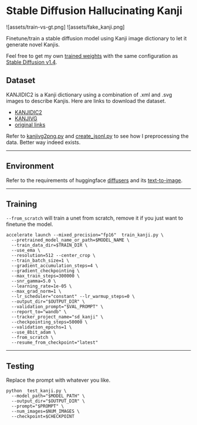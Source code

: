 # Stable Diffusion Hallucinating Kanji

![assets/train-vs-gt.png]
![assets/fake_kanji.png]

Finetune/train a stable diffusion model using Kanji image dictionary to let it generate novel Kanjis.

Feel free to get my own [trained weights](https://huggingface.co/mydcxiao/SD_Kanji) with the same configuration as [Stable Diffusion v1.4](https://huggingface.co/CompVis/stable-diffusion-v1-4).

## Dataset

KANJIDIC2 is a Kanji dictionary using a combination of .xml and .svg images to describe Kanjis.
Here are links to download the dataset.
- [KANJIDIC2](https://www.edrdg.org/kanjidic/kanjidic2.xml.gz)
- [KANJIVG](https://github.com/KanjiVG/kanjivg/releases/download/r20220427/kanjivg-20220427.xml.gz)
- [original links](https://github.com/Gnurou/tagainijisho/blob/master/src/core/kanjidic2/CMakeLists.txt)

Refer to [kanjivg2png.py](kanjivg2png.py) and [create_jsonl.py](create_jsonl.py) to see how I preprocessing the data. Better way indeed exists.

-------------

## Environment

Refer to the requirements of huggingface [diffusers](https://github.com/huggingface/diffusers/tree/main) and its [text-to-image](https://github.com/huggingface/diffusers/tree/main/examples/text_to_image).

-------------

## Training 

`--from_scratch` will train a unet from scratch, remove it if you just want to finetune the model.

```shell
accelerate launch --mixed_precision="fp16"  train_kanji.py \
  --pretrained_model_name_or_path=$MODEL_NAME \
  --train_data_dir=$TRAIN_DIR \
  --use_ema \
  --resolution=512 --center_crop \
  --train_batch_size=1 \
  --gradient_accumulation_steps=4 \
  --gradient_checkpointing \
  --max_train_steps=300000 \
  --snr_gamma=5.0 \
  --learning_rate=1e-05 \
  --max_grad_norm=1 \
  --lr_scheduler="constant" --lr_warmup_steps=0 \
  --output_dir="$OUTPUT_DIR" \
  --validation_prompt="$VAL_PROMPT" \
  --report_to="wandb" \
  --tracker_project_name="sd_kanji" \
  --checkpointing_steps=50000 \
  --validation_epochs=1 \
  --use_8bit_adam \
  --from_scratch \
  --resume_from_checkpoint="latest"
```

----------

## Testing

Replace the prompt with whatever you like.

```shell
python  test_kanji.py \
  --model_path="$MODEL_PATH" \
  --output_dir="$OUTPUT_DIR" \
  --prompt="$PROMPT" \
  --num_images=$NUM_IMAGES \
  --checkpoint=$CHECKPOINT
```

